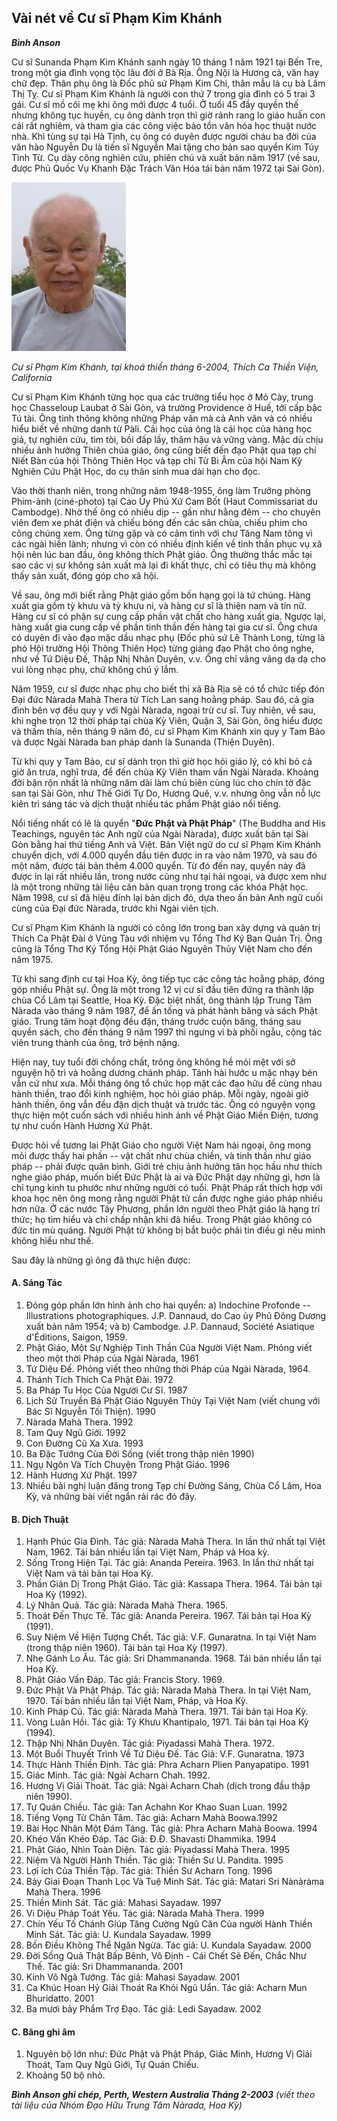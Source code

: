 ## Vài nét về Cư sĩ Phạm Kim Khánh

 **_Bình Anson_**

Cư sĩ Sunanda Phạm Kim Khánh sanh ngày 10 tháng 1 năm 1921 tại Bến Tre, trong một gia đình vọng tộc lâu đời ở Bà Rịa. Ông Nội là Hương cả, văn hay chữ đẹp. Thân phụ ông là Đốc phủ sứ Phạm Kim Chi, thân mẫu là cụ bà Lâm Thị Tỵ. Cư sĩ Phạm Kim Khánh là người con thứ 7 trong gia đình có 5 trai 3 gái. Cư sĩ mồ côi mẹ khi ông mới được 4 tuổi. Ở tuổi 45 đầy quyền thế nhưng không tục huyền, cụ ông dành trọn thì giờ rảnh rang lo giáo huấn con cái rất nghiêm, và tham gia các công việc bảo tồn văn hóa học thuật nước nhà. Khi tùng sự tại Hà Tịnh, cụ ông có duyên được người cháu ba đời của văn hào Nguyễn Du là tiến sĩ Nguyễn Mai tặng cho bản sao quyển Kim Túy Tình Từ. Cụ dày công nghiên cứu, phiên chú và xuất bản năm 1917 (về sau, được Phủ Quốc Vụ Khanh Đặc Trách Văn Hóa tái bản năm 1972 tại Sài Gòn).

![Cư sĩ Phạm Kim Khánh](images/cu-si-pham-kim-khanh.jpeg)

_Cư sĩ Phạm Kim Khánh, tại khoá thiền tháng 6-2004, Thích Ca Thiền Viện, California_

Cư sĩ Phạm Kim Khánh từng học qua các trường tiểu học ở Mỏ Cày, trung học Chasseloup Laubat ở Sài Gòn, và trường Providence ở Huế, tới cấp bậc Tú tài. Ông tinh thông không những Pháp văn mà cả Anh văn và có nhiều hiểu biết về những danh từ Pàli. Cái học của ông là cái học của hàng học giả, tự nghiên cứu, tìm tòi, bồi đấp lấy, thâm hậu và vững vàng. Mặc dù chịu nhiều ảnh hưởng Thiên chúa giáo, ông cũng biết đến đạo Phật qua tạp chí Niết Bàn của hội Thông Thiên Học và tạp chí Từ Bi Âm của hội Nam Kỳ Nghiên Cứu Phật Học, do cụ thân sinh mua dài hạn cho đọc.

Vào thời thanh niên, trong những năm 1948-1955, ông làm Trưởng phòng Phim-ảnh (ciné-photo) tại Cao Ủy Phủ Xứ Cam Bốt (Haut Commissariat du Cambodge). Nhờ thế ông có nhiều dịp -- gần như hằng đêm -- cho chuyên viên đem xe phát điện và chiếu bóng đến các sân chùa, chiếu phim cho công chúng xem. Ông từng gặp và có cảm tình với chư Tăng Nam tông vì các ngài hiền lành; nhưng vì còn có nhiều định kiến về tinh thần phục vụ xã hội nên lúc ban đầu, ông không thích Phật giáo. Ông thường thắc mắc tại sao các vị sư không sản xuất mà lại đi khất thực, chỉ có tiêu thụ mà không thấy sản xuất, đóng góp cho xã hội.

Về sau, ông mới biết rằng Phật giáo gồm bốn hạng gọi là tứ chúng. Hàng xuất gia gồm tỳ khưu và tỳ khưu ni, và hàng cư sĩ là thiện nam và tín nữ. Hàng cư sĩ có phận sự cung cấp phần vật chất cho hàng xuất gia. Ngược lại, hàng xuất gia cung cấp về phần tinh thần đến hàng tại gia cư sĩ. Ông chưa có duyên đi vào đạo mặc dầu nhạc phụ (Đốc phủ sứ Lê Thành Long, từng là phó Hội trưởng Hội Thông Thiên Học) từng giảng đạo Phật cho ông nghe, như về Tứ Diệu Đế, Thập Nhị Nhân Duyên, v.v. Ông chỉ vâng vâng dạ dạ cho vui lòng nhạc phụ, chứ không chú ý lắm.

Năm 1959, cư sĩ được nhạc phụ cho biết thị xã Bà Rịa sẽ có tổ chức tiếp đón Đại đức Nàrada Mahà Thera từ Tích Lan sang hoằng pháp. Sau đó, cả gia đình bên vợ đều quy y với Ngài Nàrada, ngoại trừ cư sĩ. Tuy nhiên, về sau, khi nghe trọn 12 thời pháp tại chùa Kỳ Viên, Quận 3, Sài Gòn, ông hiểu được và thấm thía, nên tháng 9 năm đó, cư sĩ Phạm Kim Khánh xin quy y Tam Bảo và được Ngài Nàrada ban pháp danh là Sunanda (Thiện Duyên).

Từ khi quy y Tam Bảo, cư sĩ dành trọn thì giờ học hỏi giáo lý, có khi bỏ cả giờ ăn trưa, nghĩ trưa, để đến chùa Kỳ Viên tham vấn Ngài Nàrada. Khoảng đời bận rộn nhất là những năm dài làm chủ biên cùng lúc cho chín tờ đặc san tại Sài Gòn, như Thế Giới Tự Do, Hương Quê, v.v. nhưng ông vẫn nỗ lực kiên trì sáng tác và dịch thuật nhiều tác phẩm Phật giáo nổi tiếng.

Nổi tiếng nhất có lẽ là quyển "**Đức Phật và Phật Pháp**" (The Buddha and His Teachings, nguyên tác Anh ngữ của Ngài Nàrada), được xuất bản tại Sài Gòn bằng hai thứ tiếng Anh và Việt. Bản Việt ngữ do cư sĩ Phạm Kim Khánh chuyển dịch, với 4.000 quyển đầu tiên được in ra vào năm 1970, và sau đó một năm, được tái bản thêm 4.000 quyển. Từ đó đến nay, quyển này đã được in lại rất nhiều lần, trong nước cũng như tại hải ngoại, và được xem như là một trong những tài liệu căn bản quan trọng trong các khóa Phật học. Năm 1998, cư sĩ đã hiệu đính lại bản dịch đó, dựa theo ấn bản Anh ngữ cuối cùng của Đại đức Nàrada, trước khi Ngài viên tịch.

Cư sĩ Phạm Kim Khánh là người có công lớn trong ban xây dựng và quản trị Thích Ca Phật Đài ở Vũng Tàu với nhiệm vụ Tổng Thơ Ký Ban Quản Trị. Ông cũng là Tổng Thơ Ký Tổng Hội Phật Giáo Nguyên Thủy Việt Nam cho đến năm 1975.

Từ khi sang định cư tại Hoa Kỳ, ông tiếp tục các công tác hoằng pháp, đóng góp nhiều Phật sự. Ông là một trong 12 vị cư sĩ đầu tiên đứng ra thành lập chùa Cổ Lâm tại Seattle, Hoa Kỳ. Đặc biệt nhất, ông thành lập Trung Tâm Nàrada vào tháng 9 năm 1987, để ấn tống và phát hành băng và sách Phật giáo. Trung tâm hoạt động đều đặn, tháng trước cuộn băng, tháng sau quyển sách, cho đến tháng 9 năm 1997 thì ngưng vì bà phối ngẫu, cộng tác viên trung thành của ông, trở bệnh nặng.

Hiện nay, tuy tuổi đời chồng chất, trông ông không hề mỏi mệt với sở nguyện hộ trì và hoằng dương chánh pháp. Tánh hài hước u mặc nhạy bén vẫn cứ như xưa. Mỗi tháng ông tổ chức họp mặt các đạo hữu để cùng nhau hành thiền, trao đổi kinh nghiệm, học hỏi giáo pháp. Mỗi ngày, ngoài giờ hành thiền, ông vẫn đều đặn dịch thuật và trước tác. Ông có nguyện vọng thực hiện một cuốn sách với nhiều hình ảnh về Phật Giáo Miến Điện, tương tự như cuốn Hành Hương Xứ Phật.

Được hỏi về tương lai Phật Giáo cho người Việt Nam hải ngoại, ông mong mỏi được thấy hai phần -- vật chất như chùa chiền, và tinh thần như giáo pháp -- phải được quân bình. Giới trẻ chịu ảnh hưởng tân học hầu như thích nghe giáo pháp, muốn biết Đức Phật là ai và Đức Phật dạy những gì, hơn là chỉ tụng kinh tu phước như những người có tuổi. Phật Pháp rất thích hợp với khoa học nên ông mong rằng người Phật tử cần được nghe giáo pháp nhiều hơn nữa. Ở các nước Tây Phương, phần lớn người theo Phật giáo là hạng trí thức; họ tìm hiểu và chỉ chấp nhận khi đã hiểu. Trong Phật giáo không có đức tin mù quáng. Người Phật tử không bị bắt buộc phải tin điều gì nếu mình không hiểu như thế.

Sau đây là những gì ông đã thực hiện được:

#### A. Sáng Tác 


1. Đóng góp phần lớn hình ảnh cho hai quyển: a) Indochine Profonde -- Illustrations photographiques. J.P. Dannaud, do Cao ủy Phủ Đông Dương xuất bản năm 1954; và b) Cambodge. J.P. Dannaud, Société Asiatique d'Éditions, Saigon, 1959.
2. Phật Giáo, Một Sự Nghiệp Tinh Thần Của Người Việt Nam. Phỏng viết theo một thời Pháp của Ngài Nàrada, 1961
3. Tứ Diệu Đế. Phỏng viết theo những thời Pháp của Ngài Nàrada, 1964.
4. Thánh Tích Thích Ca Phật Đài. 1972
5. Ba Pháp Tu Học Của Người Cư Sĩ. 1987
6. Lịch Sử Truyền Bá Phật Giáo Nguyên Thủy Tại Việt Nam (viết chung với Bác Sĩ Nguyễn Tối Thiện). 1990
7. Nàrada Mahà Thera. 1992
8. Tam Quy Ngũ Giới. 1992
9. Con Đường Cũ Xa Xưa. 1993
10. Ba Đặc Tướng Của Đời Sống (viết trong thập niên 1990)
11. Ngụ Ngôn Và Tích Chuyện Trong Phật Giáo. 1996
12. Hành Hương Xứ Phật. 1997
13. Nhiều bài nghị luận đăng trong Tạp chí Đường Sáng, Chùa Cổ Lâm, Hoa Kỳ, và những bài viết ngắn rải rác đó đây.


#### B. Dịch Thuật 

1. Hạnh Phúc Gia Đình. Tác giả: Nàrada Mahà Thera. In lần thứ nhất tại Việt Nam, 1962. Tái bản nhiều lần tại Việt Nam, Pháp và Hoa kỳ.
2. Sống Trong Hiện Tại. Tác giả: Ananda Pereira. 1963. In lần thứ nhất tại Việt Nam và tái bản tại Hoa Kỳ.
3. Phần Giản Dị Trong Phật Giáo. Tác giả: Kassapa Thera. 1964. Tái bản tại Hoa Kỳ (1992).
4. Lý Nhân Quả. Tác giả: Nàrada Mahà Thera. 1965.
5. Thoát Đến Thực Tế. Tác giả: Ananda Pereira. 1967. Tái bản tại Hoa Kỳ (1991).
6. Suy Niệm Về Hiện Tượng Chết. Tác giả: V.F. Gunaratna. In tại Việt Nam (trong thập niên 1960). Tái bản tại Hoa Kỳ (1997).
7. Nhẹ Gánh Lo Âu. Tác giả: Sri Dhammananda. 1968. Tái bản nhiều lần tại Hoa Kỳ.
8. Phật Giáo Vấn Đáp. Tác giả: Francis Story. 1969.
9. Đức Phật Và Phật Pháp. Tác giả: Nàrada Mahà Thera. In tại Việt Nam, 1970. Tái bản nhiều lần tại Việt Nam, Pháp, và Hoa Kỳ.
10. Kinh Pháp Cú. Tác giả: Nàrada Mahà Thera. 1971. Tái bản tại Hoa Kỳ.
11. Vòng Luân Hồi. Tác giả: Tỳ Khưu Khantipalo, 1971. Tái bản tại Hoa Kỳ (1994).
12. Thập Nhị Nhân Duyên. Tác giả: Piyadassi Mahà Thera. 1972.
13. Một Buổi Thuyết Trình Về Tứ Diệu Đế. Tác Giả: V.F. Gunaratna. 1973
14. Thực Hành Thiền Định. Tác giả: Phra Acharn Plien Panyapatipo. 1991
15. Giác Minh. Tác giả: Ngài Acharn Chah. 1992.
16. Hương Vị Giải Thoát. Tác giả: Ngài Acharn Chah (dịch trong đầu thập niên 1990).
17. Tự Quán Chiếu. Tác giả: Tan Achahn Kor Khao Suan Luan. 1992
18. Tiếng Vọng Từ Chân Tâm. Tác giả: Acharn Mahà Boowa.1992
19. Bài Học Nhân Một Đám Táng. Tác giả: Phra Acharn Mahà Boowa. 1994
20. Khéo Vấn Khéo Đáp. Tác Giả: Đ.Đ. Shavasti Dhammika. 1994
21. Phật Giáo, Nhìn Toàn Diện. Tác giả: Piyadassi Mahà Thera. 1995
22. Niệm Và Người Hành Thiền. Tác giả: Thiền Sư U. Pandita. 1995
23. Lợi ích Của Thiền Tập. Tác giả: Thiền Sư Acharn Tong. 1996
24. Bảy Giai Đoạn Thanh Lọc Và Tuệ Minh Sát. Tác giả: Matari Sri Nànàràma Mahà Thera. 1996
25. Thiền Minh Sát. Tác giả: Mahasi Sayadaw. 1997
26. Vi Diệu Pháp Toát Yếu. Tác giả: Nàrada Mahà Thera. 1999
27. Chín Yếu Tố Chánh Giúp Tăng Cường Ngũ Căn Của người Hành Thiền Minh Sát. Tác giả: U. Kundala Sayadaw. 1999
28. Bốn Điều Không Thể Ngăn Ngừa. Tác giả: U. Kundala Sayadaw. 2000
29. Đời Sống Quả Thật Bấp Bênh, Vô Định - Cái Chết Sẽ Đến, Chắc Như Thế. Tác giả: Sri Dhammananda. 2001
29. Kinh Vô Ngã Tướng. Tác giả: Mahasi Sayadaw. 2001
30. Ca Khúc Hoan Hỷ Giải Thoát Ra Khỏi Ngũ Uẩn. Tác giả: Acharn Mun Bhuridatto. 2001
31. Ba mươi bảy Phẩm Trợ Đạo. Tác giả: Ledi Sayadaw. 2002

#### C. Băng ghi âm 

1. Nguyên bộ lớn như: Đức Phật và Phật Pháp, Giác Minh, Hương Vị Giải Thoát, Tam Quy Ngũ Giới, Tự Quán Chiếu.
2. Khoảng 50 bộ nhỏ.

_**Bình Anson ghi chép,
Perth, Western Australia
Tháng 2-2003** (viết theo tài liệu của Nhóm Đạo Hữu Trung Tâm Nàrada, Hoa Kỳ)_ 